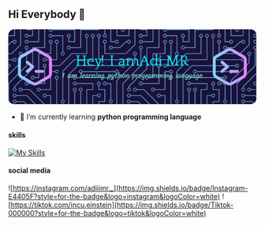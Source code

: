 ## Hi Everybody 👋 
![alt text](image.png)

<!--
**raflyadi1125/raflyadi1125** is a ✨ _special_ ✨ repository because its `README.md` (this file) appears on your GitHub profile.

Here are some ideas to get you started:

- 🔭 I’m currently working on ...
- 🌱 I’m currently learning ...
- 👯 I’m looking to collaborate on ...
- 🤔 I’m looking for help with ...
- 💬 Ask me about ...
- 📫 How to reach me: ...
- 😄 Pronouns: ...
- ⚡ Fun fact: ...
-->

- 🌱 I’m currently learning **python programming language**

#### skills

[![My Skills](https://skillicons.dev/icons?i=html,py,cpp,js&perline=2)](https://skillicons.dev)

#### social media

![https://instagram.com/adiiimr._](https://img.shields.io/badge/Instagram-E4405F?style=for-the-badge&logo=instagram&logoColor=white) ![https://tiktok.com/incu.einstein](https://img.shields.io/badge/Tiktok-000000?style=for-the-badge&logo=tiktok&logoColor=white)